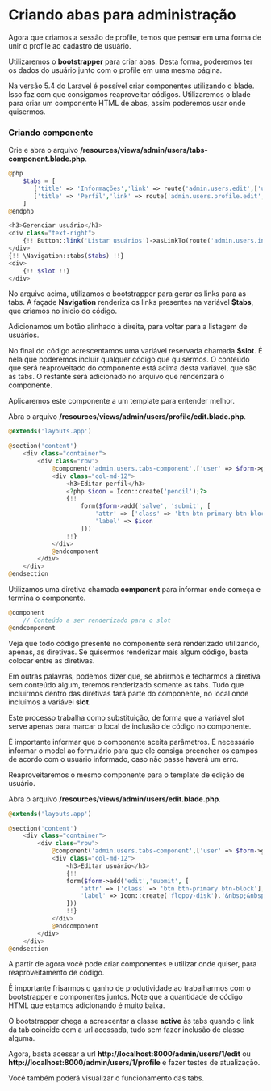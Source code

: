 # Criando abas para administração

Agora que criamos a sessão de profile, temos que pensar em uma forma de unir o profile ao cadastro de usuário.

Utilizaremos o **bootstrapper** para criar abas. Desta forma, poderemos ter os dados do usuário junto com o profile em uma mesma página.

Na versão 5.4 do Laravel é possível criar componentes utilizando o blade. Isso faz com que consigamos reaproveitar códigos. Utilizaremos o blade para criar um componente HTML de abas, assim poderemos usar onde quisermos.

### Criando componente

Crie e abra o arquivo **/resources/views/admin/users/tabs-component.blade.php**.

```php
@php
    $tabs = [
       ['title' => 'Informações','link' => route('admin.users.edit',['user' => $user->id])],
       ['title' => 'Perfil','link' => route('admin.users.profile.edit',['user' => $user->id])],
    ]
@endphp

<h3>Gerenciar usuário</h3>
<div class="text-right">
    {!! Button::link('Listar usuários')->asLinkTo(route('admin.users.index')) !!}
</div>
{!! \Navigation::tabs($tabs) !!}
<div>
    {!! $slot !!}
</div>
```

No arquivo acima, utilizamos o bootstrapper para gerar os links para as tabs. A façade **Navigation** renderiza os links presentes na variável **$tabs**, que criamos no início do código.

Adicionamos um botão alinhado à direita, para voltar para a listagem de usuários.

No final do código acrescentamos uma variável reservada chamada **$slot**. É nela que poderemos incluir qualquer código que quisermos. O conteúdo que será reaproveitado do componente está acima desta variável, que são as tabs. O restante será adicionado no arquivo que renderizará o componente.

Aplicaremos este componente a um template para entender melhor.

Abra o arquivo **/resources/views/admin/users/profile/edit.blade.php**. 

```php
@extends('layouts.app')

@section('content')
    <div class="container">
        <div class="row">
            @component('admin.users.tabs-component',['user' => $form->getModel()])
            <div class="col-md-12">
                <h3>Editar perfil</h3>
                <?php $icon = Icon::create('pencil');?>
                {!!
                    form($form->add('salve', 'submit', [
                        'attr' => ['class' => 'btn btn-primary btn-block'],
                        'label' => $icon
                    ]))
                !!}
            </div>
            @endcomponent
        </div>
    </div>
@endsection
```

Utilizamos uma diretiva chamada **component** para informar onde começa  e termina o componente.

```php
@component
	// Conteúdo a ser renderizado para o slot
@endcomponent
```

Veja que todo código presente no componente será renderizado utilizando, apenas, as diretivas. Se quisermos renderizar mais algum código, basta colocar entre as diretivas.

Em outras palavras, podemos dizer que, se abrirmos e fecharmos a diretiva sem conteúdo algum, teremos renderizado somente as tabs. Tudo que incluírmos dentro das diretivas fará parte do componente, no local onde incluímos a variável **slot**. 

Este processo trabalha como substituição, de forma que a variável slot serve apenas para marcar o local de inclusão de código no componente.

É importante informar que o componente aceita parâmetros. É necessário informar o model ao formulário para que ele consiga preencher os campos de acordo com o usuário informado, caso não passe haverá um erro.

Reaproveitaremos o mesmo componente para o template de edição de usuário.

Abra o arquivo **/resources/views/admin/users/edit.blade.php**. 

```php
@extends('layouts.app')

@section('content')
    <div class="container">
        <div class="row">
            @component('admin.users.tabs-component',['user' => $form->getModel()])
            <div class="col-md-12">
                <h3>Editar usuário</h3>
                {!!
                form($form->add('edit','submit', [
                    'attr' => ['class' => 'btn btn-primary btn-block'],
                    'label' => Icon::create('floppy-disk').'&nbsp;&nbsp;Editar'
                ]))
                !!}
            </div>
            @endcomponent
        </div>
    </div>
@endsection
```

A partir de agora você pode criar componentes e utilizar onde quiser, para reaproveitamento de código.

É importante frisarmos o ganho de produtividade ao trabalharmos com o bootstrapper e componentes juntos. Note que a quantidade de código HTML que estamos adicionando é muito baixa.

O bootstrapper chega a acrescentar a classe **active** às tabs quando o link da tab coincide com a url acessada, tudo  sem fazer inclusão de classe alguma.

Agora, basta acessar a url **http://localhost:8000/admin/users/1/edit** ou **http://localhost:8000/admin/users/1/profile** e fazer testes de atualização.

Você também poderá visualizar o funcionamento das tabs.
